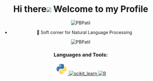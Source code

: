 <h1 align="center">Hi there<img src="https://raw.githubusercontent.com/iampavangandhi/iampavangandhi/master/gifs/Hi.gif" width="30px"> Welcome to my Profile</h1>
<div align="center">
<p> <img src="https://komarev.com/ghpvc/?username=PBPatil&label=Profile%20views&color=0e75b6&style=flat" alt="PBPatil" /> </p>

<p>
   
- 🌱 Soft corner for Natural Language Processing
  
</p>


<img src="https://github-readme-stats.vercel.app/api?username=PBPatil&show_icons=true&count_private=true" alt="PBPatil" />






<h3>Languages and Tools:</h3>
<p><a href="https://www.python.org" target="_blank"> <img src="https://raw.githubusercontent.com/devicons/devicon/master/icons/python/python-original.svg" alt="python" width="40" height="40"/> </a></a> <a href="https://scikit-learn.org/" target="_blank"> <img src="https://upload.wikimedia.org/wikipedia/commons/0/05/Scikit_learn_logo_small.svg" alt="scikit_learn" width="40" height="40"/> </a><a href="https://www.r-project.org/" target="_blank"> <img src="https://raw.githubusercontent.com/jmnote/z-icons/master/svg/r.svg" alt="R" width="40" height="40"/> </a>
</p>

